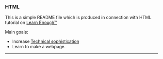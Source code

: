 <h3>HTML</h3>

This is a simple README file which is produced in connection with HTML tutorial on [Learn Enough™](https://www.learnenough.com/html-tutorial)

Main goals:
* Increase [Technical sophistication](https://www.learnenough.com/html-tutorial#aside-technical_sophistication)
* Learn to make a webpage.

<hr />
